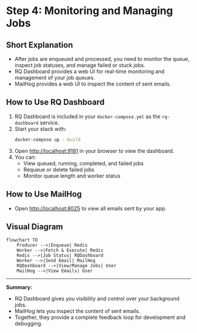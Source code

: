 # Step 4: Monitoring and Managing Jobs

## Short Explanation
- After jobs are enqueued and processed, you need to monitor the queue, inspect job statuses, and manage failed or stuck jobs.
- RQ Dashboard provides a web UI for real-time monitoring and management of your job queues.
- MailHog provides a web UI to inspect the content of sent emails.

## How to Use RQ Dashboard
1. RQ Dashboard is included in your `docker-compose.yml` as the `rq-dashboard` service.
2. Start your stack with:
   ```bash
   docker-compose up --build
   ```
3. Open [http://localhost:9181](http://localhost:9181) in your browser to view the dashboard.
4. You can:
   - View queued, running, completed, and failed jobs
   - Requeue or delete failed jobs
   - Monitor queue length and worker status

## How to Use MailHog
- Open [http://localhost:8025](http://localhost:8025) to view all emails sent by your app.

## Visual Diagram

```mermaid
flowchart TD
    Producer -->|Enqueue| Redis
    Worker -->|Fetch & Execute| Redis
    Redis -->|Job Status| RQDashboard
    Worker -->|Send Email| MailHog
    RQDashboard -->|View/Manage Jobs| User
    MailHog -->|View Emails| User
```

---

**Summary:**
- RQ Dashboard gives you visibility and control over your background jobs.
- MailHog lets you inspect the content of sent emails.
- Together, they provide a complete feedback loop for development and debugging.

